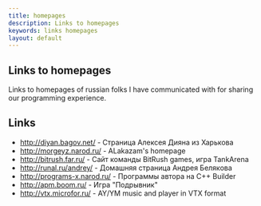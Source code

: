 ```yaml
---
title: homepages
description: Links to homepages
keywords: links homepages
layout: default
---
```

 
Links to homepages
--
 
Links to homepages of russian folks I have communicated with
for sharing our programming experience.
 
## Links
 - <a href="http://diyan.bagov.net/">http://diyan.bagov.net/</a> -  Страница Алексея Дияна из Харькова 
 - <a href="http://morgeyz.narod.ru/">http://morgeyz.narod.ru/</a> -  ALakazam's homepage 
 - <a href="http://bitrush.far.ru/">http://bitrush.far.ru/</a> -  Сайт команды BitRush games, игра TankArena 
 - <a href="http://runal.ru/andrey/">http://runal.ru/andrey/</a> -  Домашняя страница Андрея Белякова 
 - <a href="http://programs-x.narod.ru/">http://programs-x.narod.ru/</a> -  Программы автора на C++ Builder 
 - <a href="http://apm.boom.ru/">http://apm.boom.ru/</a> -  Игра "Подрывник" 
 - <a href="http://vtx.microfor.ru/">http://vtx.microfor.ru/</a> -  AY/YM music and player in VTX format 
